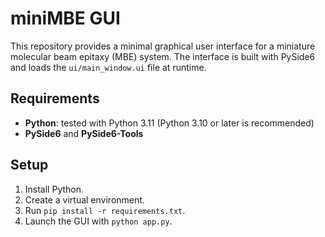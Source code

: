 # miniMBE GUI

This repository provides a minimal graphical user interface for a miniature molecular beam epitaxy (MBE) system.  The interface is built with PySide6 and loads the `ui/main_window.ui` file at runtime.

## Requirements

* **Python**: tested with Python 3.11 (Python 3.10 or later is recommended)
* **PySide6** and **PySide6-Tools**

## Setup

1. Install Python.
2. Create a virtual environment.
3. Run `pip install -r requirements.txt`.
4. Launch the GUI with `python app.py`.
